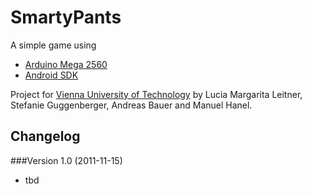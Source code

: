 # SmartyPants

A simple game using

* [Arduino Mega 2560](http://arduino.cc/en/Main/ArduinoBoardMega2560)
* [Android SDK](http://developer.android.com/sdk/)

Project for [Vienna University of Technology](http://www.tuwien.ac.at/) by Lucia Margarita Leitner, Stefanie Guggenberger, Andreas Bauer and Manuel Hanel.

## Changelog

###Version 1.0 (2011-11-15)
* tbd